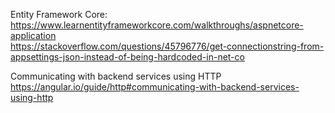 Entity Framework Core:  
https://www.learnentityframeworkcore.com/walkthroughs/aspnetcore-application  
https://stackoverflow.com/questions/45796776/get-connectionstring-from-appsettings-json-instead-of-being-hardcoded-in-net-co  


Communicating with backend services using HTTP
https://angular.io/guide/http#communicating-with-backend-services-using-http
